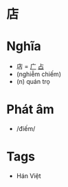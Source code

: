# 店

# Nghĩa
* 店 = [广](广.md) [占](占.md)
* (nghiễm chiếm)
* (n) quán trọ

# Phát âm
* /điếm/

# Tags
* Hán Việt

